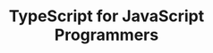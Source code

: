 ---
layout: src/layouts/Redirect.astro
redirect: https://www.stevefenton.co.uk/publications/other-books/
title: TypeScript for JavaScript Programmers
navTitle: TypeScript (JavaScript ed.)
navSearch: false
navSitemap: false
navMenu: false
pubDate: 2022-10-02
keywords: typescript,javascript,book
description: This was the first book ever published on the TypeScript programming language.
---
